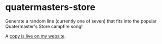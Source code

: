 # quatermasters-store

Generate a random line (currently one of seven) that fits into the popular Quatermaster's Store campfire song!

A [copy is live on my website](https://www.georgewild.dev/quatermasters-store).
